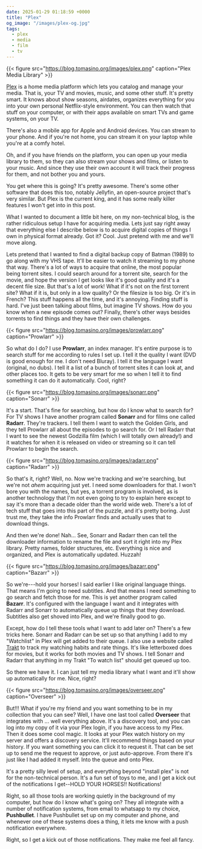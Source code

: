 ```yaml
---
date: 2025-01-29 01:18:59 +0000
title: "Plex"
og_image: "/images/plex-og.jpg"
tags:
  - plex
  - media
  - film
  - tv
---
```


{{< figure src="https://blog.tomasino.org/images/plex.png" caption="Plex Media Library" >}}

[Plex](https://www.plex.tv/) is a home media platform which lets you catalog and
manage your media. That is, your TV and movies, music, and some other stuff.
It's pretty smart. It knows about show seasons, airdates, organizes everything
for you into your own personal Netflix-style environment. You can then watch
that stuff on your computer, or with their apps available on smart TVs and game
systems, on your TV.

There's also a mobile app for Apple and Android devices. You can stream to your
phone. And if you're not home, you can stream it on your laptop while you're at
a comfy hotel.

Oh, and if you have friends on the platform, you can open up your media library
to them, so they can also stream your shows and films, or listen to your music.
And since they use their own account it will track their progress for them, and
not bother you and yours.

You get where this is going? It's pretty awesome. There's some other software
that does this too, notably Jellyfin, an open-source project that's very
similar. But Plex is the current king, and it has some really killer features
I won't get into in this post.

What I wanted to document a little bit here, on my non-technical blog, is the
rather ridiculous setup I have for acquiring media. Lets just say right away
that everything else I describe below is to acquire digital copies of things
I own in physical format already. Got it? Cool. Just pretend with me and we'll
move along.

Lets pretend that I wanted to find a digital backup copy of Batman (1989) to go
along with my VHS tape. It'll be easier to watch it streaming to my phone that
way. There's a lot of ways to acquire that online, the most popular being
torrent sites. I could search around for a torrent site, search for the movie,
and hope the version I get looks like it's good quality and it's a decent file
size. But that's a lot of work! What if it's not on the first torrent site? What
if it is, but only in a low quality? Or the filesize is too big. Or it's in
French? This stuff happens all the time, and it's annoying. Finding stuff is
hard. I've just been talking about films, but imagine TV shows. How do you know
when a new episode comes out? Finally, there's other ways besides torrents to
find things and they have their own challenges.

{{< figure src="https://blog.tomasino.org/images/prowlarr.png" caption="Prowlarr" >}}

So what do I do? I use **Prowlarr**, an index manager. It's entire purpose is to
search stuff for me according to rules I set up. I tell it the quality I want
(DVD is good enough for me. I don't need Bluray). I tell it the language I want
(original, no dubs). I tell it a list of a bunch of torrent sites it can look
at, and other places too. It gets to be very smart for me so when I tell it to
find something it can do it automatically. Cool, right?

{{< figure src="https://blog.tomasino.org/images/sonarr.png" caption="Sonarr" >}}

It's a start. That's fine for searching, but how do I know what to search for?
For TV shows I have another program called **Sonarr** and for films one called
**Radarr**. They're trackers. I tell them I want to watch the Golden Girls, and
they tell Prowlarr all about the episodes to go search for. Or I tell Radarr
that I want to see the newest Godzilla film (which I will totally own already!)
and it watches for when it is released on video or streaming so it can tell
Prowlarr to begin the search.

{{< figure src="https://blog.tomasino.org/images/radarr.png" caption="Radarr" >}}

So that's it, right? Well, no. Now we're tracking and we're searching, but we're
not *ahem* acquiring just yet. I need some downloaders for that. I won't bore
you with the names, but yes, a torrent program is involved, as is another
technology that I'm not even going to try to explain here except to say it's
more than a decade older than the world wide web. There's a lot of tech stuff
that goes into this part of the puzzle, and it's pretty boring. Just trust me,
they take the info Prowlarr finds and actually uses that to download things.

And then we're done! Nah... See, Sonarr and Radarr then can tell the downloader
information to rename the file and sort it right into my Plex library. Pretty
names, folder structures, etc. Everything is nice and organized, and Plex is
automatically updated. Huzzah!

{{< figure src="https://blog.tomasino.org/images/bazarr.png" caption="Bazarr" >}}

So we're---hold your horses! I said earlier I like original language things.
That means I'm going to need subtitles. And that means I need something to go
search and fetch those for me. This is yet another program called **Bazarr**.
It's configured with the language I want and it integrates with Radarr and
Sonarr to automatically queue up things that they download. Subtitles also get
shoved into Plex, and we're finally good to go.

Except, how do I tell these tools what I want to add later on? There's a few
tricks here. Sonarr and Radarr can be set up so that anything I add to my
"Watchlist" in Plex will get added to their queue. I also use a website called
[Trakt](https://trakt.tv) to track my watching habits and rate things. It's like
letterboxed does for movies, but it works for both movies and TV shows. I tell
Sonarr and Radarr that anything in my Trakt "To watch list" should get queued up
too.

So there we have it. I can just tell my media library what I want and it'll show
up automatically for me. Nice, right?

{{< figure src="https://blog.tomasino.org/images/overseer.png" caption="Overseer" >}}

But!!! What if you're my friend and you want something to be in my collection
that you can see? Well, I have one last tool called **Overseer** that integrates
with ... well everything above. It's a discovery tool, and you can log into my
copy of it via your Plex login, if you have access to my Plex. Then it does some
cool magic. It looks at your Plex watch history on my server and offers
a discovery service. It'll recommend things based on your history. If you want
something you can click it to request it. That can be set up to send me the
request to approve, or just auto-approve. From there it's just like I had added
it myself. Into the queue and onto Plex.

It's a pretty silly level of setup, and everything beyond "install plex" is not
for the non-technical person. It's a fun set of toys to me, and I get a kick out
of the notifications I get--HOLD YOUR HORSES!! Notifications!

Right, so all those tools are working quietly in the background of my computer,
but how do I know what's going on? They all integrate with a number of
notification systems, from email to whatsapp to my choice, **Pushbullet**.
I have Pushbullet set up on my computer and phone, and whenever one of these
systems does a thing, it lets me know with a push notification everywhere.

Right, so I get a kick out of those notifications. They make me feel all fancy.

<!--  vim: set shiftwidth=4 tabstop=4 expandtab: -->
